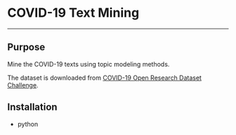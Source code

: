 # COVID-19 Text Mining

***

## Purpose
Mine the COVID-19 texts using topic modeling methods.

The dataset is downloaded from [COVID-19 Open Research Dataset Challenge](https://www.kaggle.com/allen-institute-for-ai/CORD-19-research-challenge).

## Installation
* python



 



